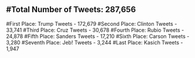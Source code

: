#Total Number of Tweets: 287,656 
---
#First Place: Trump Tweets - 172,679
#Second Place: Clinton Tweets - 33,741
#Third Place: Cruz Tweets - 30,678
#Fourth Place: Rubio Tweets - 24,878
#Fifth Place: Sanders Tweets - 17,210
#Sixth Place: Carson Tweets - 3,280
#Seventh Place: Jeb! Tweets - 3,244
#Last Place: Kasich Tweets - 1,947
